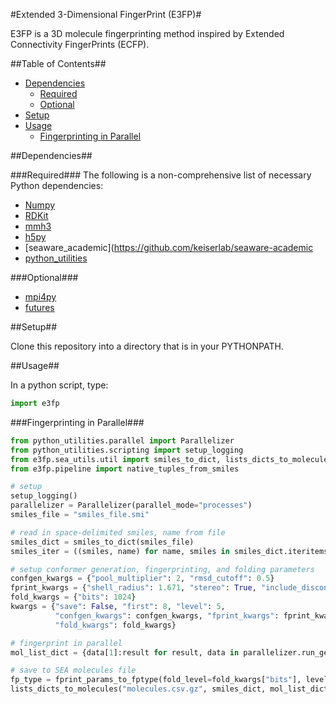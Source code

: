 #Extended 3-Dimensional FingerPrint (E3FP)#

E3FP is a 3D molecule fingerprinting method inspired by Extended Connectivity FingerPrints (ECFP).

##Table of Contents##
- [Dependencies](#dependencies)
    + [Required](#required)
    + [Optional](#optional)
- [Setup](#setup)
- [Usage](#usage)
    + [Fingerprinting in Parallel](#fingerprint-parallel) 

<a name="dependencies"></a>
##Dependencies##

<a name="required"></a>
###Required###
The following is a non-comprehensive list of necessary Python dependencies:
- [Numpy](http://www.numpy.org/)
- [RDKit](http://www.rdkit.org/)
- [mmh3](https://pypi.python.org/pypi/mmh3)
- [h5py](https://pypi.python.org/pypi/h5py/2.5.0)
- [seaware_academic](https://github.com/keiserlab/seaware-academic
- [python_utilities](https://github.com/sdaxen/python_utilities)

<a name="optional"></a>
###Optional###
- [mpi4py](http://mpi4py.scipy.org/)
- [futures](https://pypi.python.org/pypi/futures)

<a name="setup"></a>
##Setup##

Clone this repository into a directory that is in your PYTHONPATH.

<a name="usage"></a>
##Usage##

In a python script, type: 
```python
import e3fp
```

<a name="fingerprint-parallel"></a>
###Fingerprinting in Parallel###

```python
from python_utilities.parallel import Parallelizer
from python_utilities.scripting import setup_logging
from e3fp.sea_utils.util import smiles_to_dict, lists_dicts_to_molecules, fprint_params_to_fptype
from e3fp.pipeline import native_tuples_from_smiles

# setup
setup_logging()
parallelizer = Parallelizer(parallel_mode="processes")
smiles_file = "smiles_file.smi"

# read in space-delimited smiles, name from file
smiles_dict = smiles_to_dict(smiles_file)
smiles_iter = ((smiles, name) for name, smiles in smiles_dict.iteritems())

# setup conformer generation, fingerprinting, and folding parameters
confgen_kwargs = {"pool_multiplier": 2, "rmsd_cutoff": 0.5}
fprint_kwargs = {"shell_radius": 1.671, "stereo": True, "include_disconnected": True}
fold_kwargs = {"bits": 1024}
kwargs = {"save": False, "first": 8, "level": 5,
          "confgen_kwargs": confgen_kwargs, "fprint_kwargs": fprint_kwargs,
          "fold_kwargs": fold_kwargs}

# fingerprint in parallel
mol_list_dict = {data[1]:result for result, data in parallelizer.run_gen(native_tuples_from_smiles, smiles_iter, kwargs=kwargs)}

# save to SEA molecules file
fp_type = fprint_params_to_fptype(fold_level=fold_kwargs["bits"], level=kwargs["level"], **fprint_kwargs)
lists_dicts_to_molecules("molecules.csv.gz", smiles_dict, mol_list_dict, fp_type)
```

